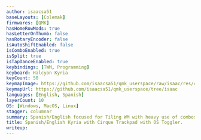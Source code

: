 ```yaml
---
author: isaacsa51
baseLayouts: [Colemak]
firmwares: [QMK]
hasHomeRowMods: true
hasLetterOnThumb: false
hasRotaryEncoder: false
isAutoShiftEnabled: false
isComboEnabled: true
isSplit: true
isTapDanceEnabled: true
keybindings: [TWM, Programming]
keyboard: Halcyon Kyria
keyCount: 50
keymapImage: https://github.com/isaacsa51/qmk_userspace/raw/isaac/res/combined.png
keymapUrl: https://github.com/isaacsa51/qmk_userspace/tree/isaac
languages: [English, Spanish]
layerCount: 10
OS: [Windows, MacOS, Linux]
stagger: columnar
summary: Spanish/English focused for Tiling WM with heavy use of combos for symbols, layer for JetBrain's IDES and OS Switching for tilde usage for the vowels. Featuring TFT Display and a Cirque Trackpad to switch from mouse movements to scroll.
title: Spanish/English Kyria with Cirque Trackpad with OS Toggler.
writeup: 
---
```

